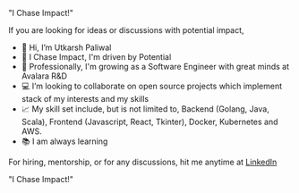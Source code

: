 "I Chase Impact!"


If you are looking for ideas or discussions with potential impact,

- 👋 Hi, I’m Utkarsh Paliwal
- :brain: I Chase Impact, I'm driven by Potential
- :office: Professionally, I'm growing as a Software Engineer with great minds at Avalara R&D
- :computer: I’m looking to collaborate on open source projects which implement stack of my interests and my skills
- :chart_with_upwards_trend: My skill set include, but is not limited to, Backend (Golang, Java, Scala), Frontend (Javascript, React, Tkinter), Docker, Kubernetes and AWS.
- :books: I am always learning

For hiring, mentorship, or for any discussions, hit me anytime at [LinkedIn](www.linkedin.com/in/utkarshpaliwal9)

"I Chase Impact!"

<!---
utkarshpaliwal9/utkarshpaliwal9 is a ✨ special ✨ repository because its `README.md` (this file) appears on your GitHub profile.
You can click the Preview link to take a look at your changes.
--->
